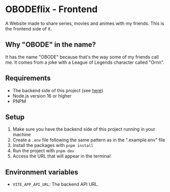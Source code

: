 # OBODEflix - Frontend

A Website made to share series, movies and animes with my friends. This is the frontend side of it.

## Why "OBODE" in the name?
It has the name "OBODE" because that's the way some of my friends call me. It comes from a joke with a League of Legends character called "Ornn".

## Requirements
* The backend side of this project (see [here](https://github.com/NathanMBR/obodeflix-backend))
* Node.js version 16 or higher
* PNPM

## Setup
1. Make sure you have the backend side of this project running in your machine
2. Create a `.env` file following the same pattern as in the ".example.env" file
3. Install the packages with `pnpm install`
4. Run the project with `pnpm dev`
5. Access the URL that will appear in the terminal

## Environment variables
* `VITE_APP_API_URL`: The backend API URL.
